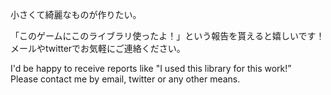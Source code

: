 小さくて綺麗なものが作りたい。

「このゲームにこのライブラリ使ったよ！」という報告を貰えると嬉しいです！  
メールやtwitterでお気軽にご連絡ください。

I'd be happy to receive reports like "I used this library for this work!”  
Please contact me by email, twitter or any other means.
